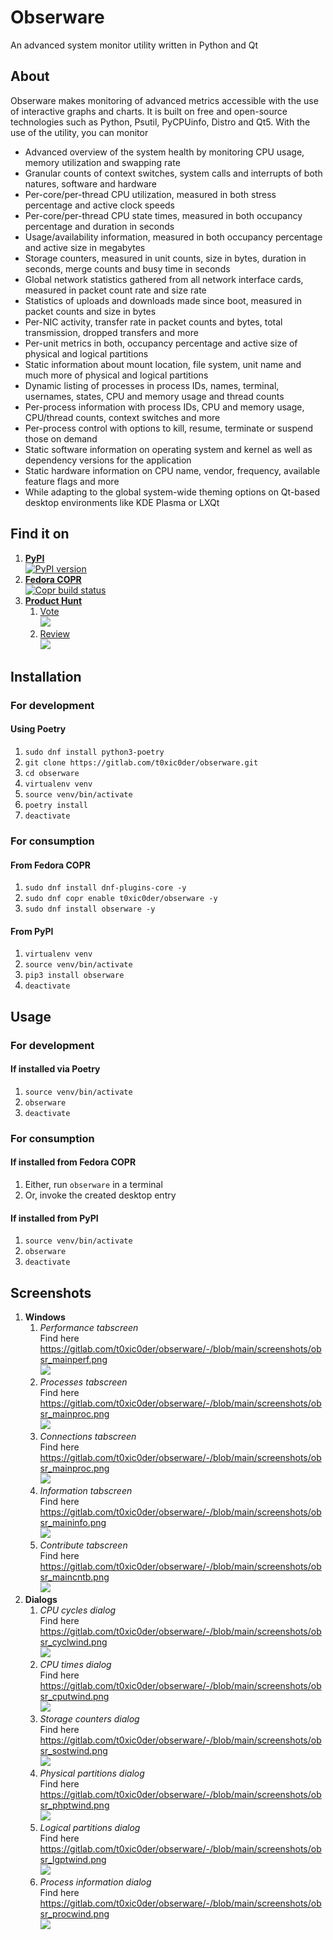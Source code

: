 # Obserware

An advanced system monitor utility written in Python and Qt

## About

Obserware makes monitoring of advanced metrics accessible with the use of interactive graphs and charts. It is built on free and open-source technologies such as Python, Psutil, PyCPUinfo, Distro and Qt5. With the use of the utility, you can monitor

- Advanced overview of the system health by monitoring CPU usage, memory utilization and swapping rate
- Granular counts of context switches, system calls and interrupts of both natures, software and hardware
- Per-core/per-thread CPU utilization, measured in both stress percentage and active clock speeds
- Per-core/per-thread CPU state times, measured in both occupancy percentage and duration in seconds
- Usage/availability information, measured in both occupancy percentage and active size in megabytes
- Storage counters, measured in unit counts, size in bytes, duration in seconds, merge counts and busy time in seconds
- Global network statistics gathered from all network interface cards, measured in packet count rate and size rate
- Statistics of uploads and downloads made since boot, measured in packet counts and size in bytes
- Per-NIC activity, transfer rate in packet counts and bytes, total transmission, dropped transfers and more
- Per-unit metrics in both, occupancy percentage and active size of physical and logical partitions
- Static information about mount location, file system, unit name and much more of physical and logical partitions
- Dynamic listing of processes in process IDs, names, terminal, usernames, states, CPU and memory usage and thread counts
- Per-process information with process IDs, CPU and memory usage, CPU/thread counts, context switches and more
- Per-process control with options to kill, resume, terminate or suspend those on demand
- Static software information on operating system and kernel as well as dependency versions for the application
- Static hardware information on CPU name, vendor, frequency, available feature flags and more
- While adapting to the global system-wide theming options on Qt-based desktop environments like KDE Plasma or LXQt

## Find it on

1. [**PyPI**](https://pypi.org/project/obserware/)  
   [![PyPI version](https://badge.fury.io/py/obserware.svg)](https://badge.fury.io/py/obserware)  
2. [**Fedora COPR**](https://copr.fedorainfracloud.org/coprs/t0xic0der/obserware/)  
   [![Copr build status](https://copr.fedorainfracloud.org/coprs/t0xic0der/obserware/package/obserware/status_image/last_build.png)](https://copr.fedorainfracloud.org/coprs/t0xic0der/obserware/package/obserware/)  
3. [**Product Hunt**](https://www.producthunt.com/posts/obserware)  
   1. [Vote](https://www.producthunt.com/posts/obserware?utm_source=badge-featured&utm_medium=badge&utm_souce=badge-obserware)  
      [![](https://api.producthunt.com/widgets/embed-image/v1/featured.svg?post_id=321452&theme=dark)](https://www.producthunt.com/posts/obserware?utm_source=badge-featured&utm_medium=badge&utm_souce=badge-obserware)  
   2. [Review](https://www.producthunt.com/posts/obserware?utm_source=badge-review&utm_medium=badge&utm_souce=badge-obserware#discussion-body)  
      [![](https://api.producthunt.com/widgets/embed-image/v1/review.svg?post_id=321452&theme=dark)](https://www.producthunt.com/posts/obserware?utm_source=badge-review&utm_medium=badge&utm_souce=badge-obserware#discussion-body)  

## Installation

### For development

#### Using Poetry

1. `sudo dnf install python3-poetry`
2. `git clone https://gitlab.com/t0xic0der/obserware.git`
3. `cd obserware`
4. `virtualenv venv`
5. `source venv/bin/activate`
6. `poetry install`
7. `deactivate`

### For consumption

#### From Fedora COPR

1. `sudo dnf install dnf-plugins-core -y`
2. `sudo dnf copr enable t0xic0der/obserware -y`
3. `sudo dnf install obserware -y`

#### From PyPI

1. `virtualenv venv`
2. `source venv/bin/activate`
3. `pip3 install obserware`
4. `deactivate`

## Usage

### For development

#### If installed via Poetry

1. `source venv/bin/activate`
2. `obserware`
3. `deactivate`

### For consumption

#### If installed from Fedora COPR

1. Either, run `obserware` in a terminal
2. Or, invoke the created desktop entry

#### If installed from PyPI

1. `source venv/bin/activate`
2. `obserware`
3. `deactivate`

## Screenshots

1. **Windows**  
   1. _Performance tabscreen_  
      Find here https://gitlab.com/t0xic0der/obserware/-/blob/main/screenshots/obsr_mainperf.png  
      ![](https://gitlab.com/t0xic0der/obserware/-/raw/main/screenshots/obsr_mainperf.png)  
   2. _Processes tabscreen_  
      Find here https://gitlab.com/t0xic0der/obserware/-/blob/main/screenshots/obsr_mainproc.png  
      ![](https://gitlab.com/t0xic0der/obserware/-/raw/main/screenshots/obsr_mainproc.png)  
   3. _Connections tabscreen_  
      Find here https://gitlab.com/t0xic0der/obserware/-/blob/main/screenshots/obsr_mainproc.png  
      ![](https://gitlab.com/t0xic0der/obserware/-/raw/main/screenshots/obsr_mainntwk.png)  
   4. _Information tabscreen_  
      Find here https://gitlab.com/t0xic0der/obserware/-/blob/main/screenshots/obsr_maininfo.png  
      ![](https://gitlab.com/t0xic0der/obserware/-/raw/main/screenshots/obsr_maininfo.png)  
   5. _Contribute tabscreen_  
      Find here https://gitlab.com/t0xic0der/obserware/-/blob/main/screenshots/obsr_maincntb.png  
      ![](https://gitlab.com/t0xic0der/obserware/-/raw/main/screenshots/obsr_maincntb.png)  
2. **Dialogs**  
   1. _CPU cycles dialog_  
      Find here https://gitlab.com/t0xic0der/obserware/-/blob/main/screenshots/obsr_cyclwind.png  
      ![](https://gitlab.com/t0xic0der/obserware/-/raw/main/screenshots/obsr_cyclwind.png)  
   2. _CPU times dialog_  
      Find here https://gitlab.com/t0xic0der/obserware/-/blob/main/screenshots/obsr_cputwind.png  
      ![](https://gitlab.com/t0xic0der/obserware/-/raw/main/screenshots/obsr_cputwind.png)  
   3. _Storage counters dialog_  
      Find here https://gitlab.com/t0xic0der/obserware/-/blob/main/screenshots/obsr_sostwind.png  
      ![](https://gitlab.com/t0xic0der/obserware/-/raw/main/screenshots/obsr_sostwind.png)  
   4. _Physical partitions dialog_  
      Find here https://gitlab.com/t0xic0der/obserware/-/blob/main/screenshots/obsr_phptwind.png  
      ![](https://gitlab.com/t0xic0der/obserware/-/raw/main/screenshots/obsr_phptwind.png)  
   5. _Logical partitions dialog_  
      Find here https://gitlab.com/t0xic0der/obserware/-/blob/main/screenshots/obsr_lgptwind.png  
      ![](https://gitlab.com/t0xic0der/obserware/-/raw/main/screenshots/obsr_lgptwind.png)  
   6. _Process information dialog_  
      Find here https://gitlab.com/t0xic0der/obserware/-/blob/main/screenshots/obsr_procwind.png  
      ![](https://gitlab.com/t0xic0der/obserware/-/raw/main/screenshots/obsr_procwind.png)  
